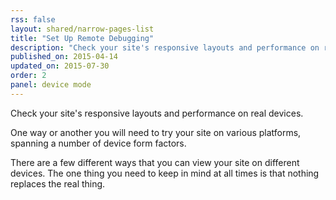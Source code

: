 ```yaml
---
rss: false
layout: shared/narrow-pages-list
title: "Set Up Remote Debugging"
description: "Check your site's responsive layouts and performance on real devices."
published_on: 2015-04-14
updated_on: 2015-07-30
order: 2
panel: device mode
---
```


<p class="intro">
  Check your site's responsive layouts and performance on real devices.
</p>

One way or another you will need to try your site on various platforms,
spanning a number of device form factors.

There are a few different ways that you can view your site on different devices.
The one thing you need to keep in mind at all times is that nothing replaces
the real thing.
